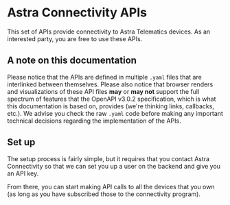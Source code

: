 # Astra Connectivity APIs

This set of APIs provide connectivity to Astra Telematics devices. As an interested party, you are free to use these APIs.

## A note on this documentation

Please notice that the APIs are defined in multiple `.yaml` files that are interlinked between themselves. Please also notice that browser renders and visualizations of these API files **may** or **may not** support the full spectrum of features that the OpenAPI v3.0.2 specification, which is what this documentation is based on, provides (we're thinking links, callbacks, etc.). We advise you check the raw `.yaml` code before making any important technical decisions regarding the implementation of the APIs.

## Set up

The setup process is fairly simple, but it requires that you contact Astra Connectivity so that we can set you up a user on the backend and give you an API key.

From there, you can start making API calls to all the devices that you own (as long as you have subscribed those to the connectivity program).